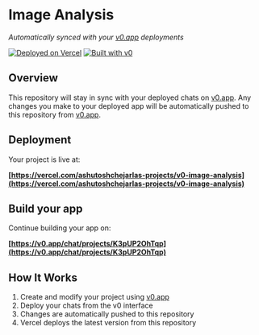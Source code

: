 # Image Analysis

*Automatically synced with your [v0.app](https://v0.app) deployments*

[![Deployed on Vercel](https://img.shields.io/badge/Deployed%20on-Vercel-black?style=for-the-badge&logo=vercel)](https://vercel.com/ashutoshchejarlas-projects/v0-image-analysis)
[![Built with v0](https://img.shields.io/badge/Built%20with-v0.app-black?style=for-the-badge)](https://v0.app/chat/projects/K3pUP2OhTqp)

## Overview

This repository will stay in sync with your deployed chats on [v0.app](https://v0.app).
Any changes you make to your deployed app will be automatically pushed to this repository from [v0.app](https://v0.app).

## Deployment

Your project is live at:

**[https://vercel.com/ashutoshchejarlas-projects/v0-image-analysis](https://vercel.com/ashutoshchejarlas-projects/v0-image-analysis)**

## Build your app

Continue building your app on:

**[https://v0.app/chat/projects/K3pUP2OhTqp](https://v0.app/chat/projects/K3pUP2OhTqp)**

## How It Works

1. Create and modify your project using [v0.app](https://v0.app)
2. Deploy your chats from the v0 interface
3. Changes are automatically pushed to this repository
4. Vercel deploys the latest version from this repository